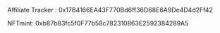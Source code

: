 Affiliate Tracker : 0x17B4166EA43F770Bd6ff36D68E6A9De4D4d2Ff42

NFTmint:  0xb87b83fc5f0F77b58c782310863E2592384289A5


